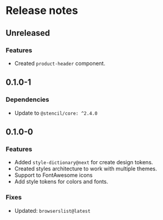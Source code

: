 # Release notes

## Unreleased

### Features

- Created `product-header` component.
## 0.1.0-1

### Dependencies

- Update to `@stencil/core: ^2.4.0`

## 0.1.0-0

### Features

- Added `style-dictionary@next` for create design tokens.
- Created styles architecture to work with multiple themes.
- Support to FontAwesome icons
- Add style tokens for colors and fonts.

### Fixes

- Updated: `browserslist@latest`
